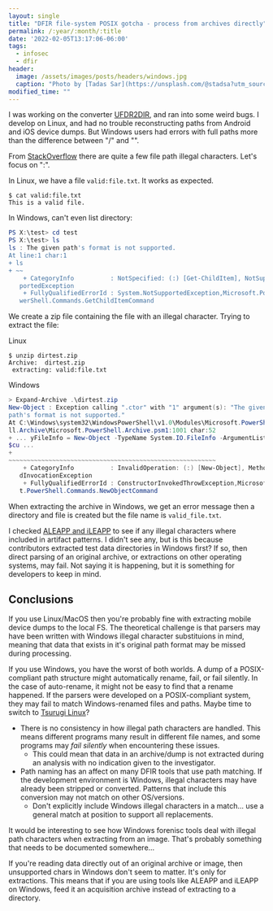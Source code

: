 ```yaml
---
layout: single
title: "DFIR file-system POSIX gotcha - process from archives directly"
permalink: /:year/:month/:title
date: '2022-02-05T13:17:06-06:00'
tags:
  - infosec
  - dfir
header:
  image: /assets/images/posts/headers/windows.jpg
  caption: "Photo by [Tadas Sar](https://unsplash.com/@stadsa?utm_source=unsplash&utm_medium=referral&utm_content=creditCopyText) on [Unsplash](https://unsplash.com/s/photos/fast?utm_source=unsplash&utm_medium=referral&utm_content=creditCopyText)"
modified_time: ""
---
```

 
I was working on the converter [UFDR2DIR](https://github.com/DFIRScience/UFDR2DIR), and ran into some weird bugs.
I develop on Linux, and had no trouble reconstructing paths from Android and iOS device dumps. But Windows users
had errors with full paths more than the difference between "/" and "\".

From [StackOverflow](https://stackoverflow.com/questions/1976007/what-characters-are-forbidden-in-windows-and-linux-directory-names)
there are quite a few file path illegal characters. Let's focus on ":".

In Linux, we have a file ```valid:file.txt```. It works as expected.

```shell
$ cat valid:file.txt 
This is a valid file.
```

In Windows, can't even list directory:

```powershell
PS X:\test> cd test
PS X:\test> ls
ls : The given path's format is not supported.
At line:1 char:1
+ ls
+ ~~
    + CategoryInfo          : NotSpecified: (:) [Get-ChildItem], NotSup
   portedException
    + FullyQualifiedErrorId : System.NotSupportedException,Microsoft.Po
   werShell.Commands.GetChildItemCommand
```

We create a zip file containing the file with an illegal character. Trying to extract the file:

Linux

```shell
$ unzip dirtest.zip 
Archive:  dirtest.zip
 extracting: valid:file.txt  
```

Windows

```powershell
> Expand-Archive .\dirtest.zip
New-Object : Exception calling ".ctor" with "1" argument(s): "The given
path's format is not supported."
At C:\Windows\system32\WindowsPowerShell\v1.0\Modules\Microsoft.PowerShe
ll.Archive\Microsoft.PowerShell.Archive.psm1:1001 char:52
+ ... yFileInfo = New-Object -TypeName System.IO.FileInfo -ArgumentList
$cu ...
+
~~~~~~~~~~~~~~~~~~~~~~~~~~~~~~~~~~~~~~~~~~~~~~~~~~~~~~~~~
    + CategoryInfo          : InvalidOperation: (:) [New-Object], Metho
   dInvocationException
    + FullyQualifiedErrorId : ConstructorInvokedThrowException,Microsof
   t.PowerShell.Commands.NewObjectCommand
```

When extracting the archive in Windows, we get an error message then a directory and file is created but the file name is ```valid_file.txt```.

I checked [ALEAPP and iLEAPP](https://github.com/abrignoni/iLEAPP/blob/master/scripts/ilap_artifacts.py) to see if any illegal characters where included in artifact patterns. I didn't see any, but is this because contributors extracted test data directories in Windows first? If so, then direct parsing of an original archive, or extractions on other operating systems, may fail. Not saying it is happening, but it is something for developers to keep in mind.

## Conclusions

If you use Linux/MacOS then you're probably fine with extracting mobile device dumps to the local FS. The theoretical challenge is that parsers may have been written with Windows illegal character substituions in mind, meaning that data that exists in it's original path format may be missed during processing.

If you use Windows, you have the worst of both worlds. A dump of a POSIX-compliant path structure might automatically rename, fail, or fail silently. In the case of auto-rename, it might not be easy to find that a rename happened. If the parsers were developed on a POSIX-compliant system, they may fail to match Windows-renamed files and paths. Maybe time to switch to [Tsurugi Linux](https://tsurugi-linux.org/)?

* There is no consistency in how illegal path characters are handled. This means different programs many result in different file names, and some programs may *fail silently* when encountering these issues.
  * This could mean that data in an archive/dump is not extracted during an analysis with no indication given to the investigator.
* Path naming has an affect on many DFIR tools that use path matching. If the development environment is Windows, illegal characters may have already been stripped or converted. Patterns that include this conversion may not match on other OS/versions.
  * Don't explicitly include Windows illegal characters in a match... use a general match at position to support all replacements.

It would be interesting to see how Windows forenisc tools deal with illegal path characters when extracting from an image. That's probably something that needs to be documented somewhere...

If you're reading data directly out of an original archive or image, then unsupported chars in Windows don't seem to matter. It's only for extractions. This means that if you are using tools like ALEAPP and iLEAPP on Windows, feed it an acquisition archive instead of extracting to a directory.


